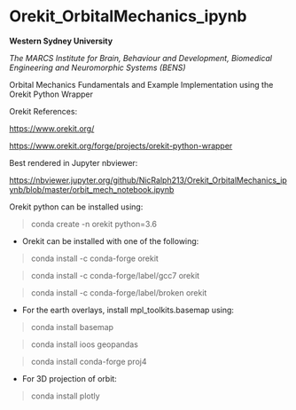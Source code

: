 # Orekit_OrbitalMechanics_ipynb

**Western Sydney University** 

*The MARCS Institute for Brain, Behaviour and Development, Biomedical Engineering and Neuromorphic Systems (BENS)* 

Orbital Mechanics Fundamentals and Example Implementation using the Orekit Python Wrapper 


Orekit References:

https://www.orekit.org/

https://www.orekit.org/forge/projects/orekit-python-wrapper



Best rendered in Jupyter nbviewer:

https://nbviewer.jupyter.org/github/NicRalph213/Orekit_OrbitalMechanics_ipynb/blob/master/orbit_mech_notebook.ipynb






Orekit python can be installed using:


>conda create -n orekit python=3.6


 - Orekit can be installed with one of the following:

>conda install -c conda-forge orekit

>conda install -c conda-forge/label/gcc7 orekit

>conda install -c conda-forge/label/broken orekit 


 - For the earth overlays, install mpl_toolkits.basemap using:

>conda install basemap 

>conda install ioos geopandas 

>conda install conda-forge proj4


 - For 3D projection of orbit:

>conda install plotly


